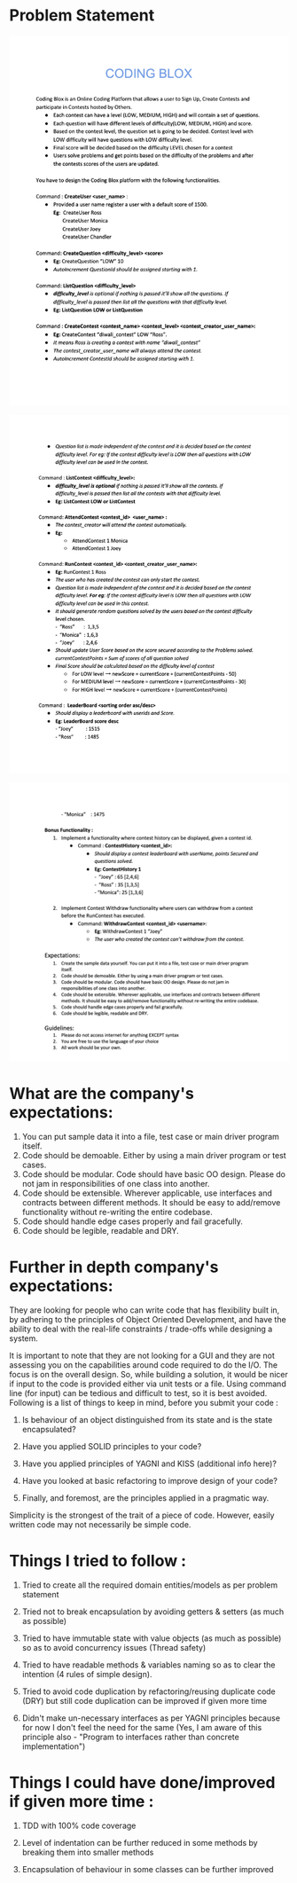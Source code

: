 # Problem Statement

![if screenshot1 of problem statement not visible then check problemStatement1.png in repo](https://raw.githubusercontent.com/pulkitent/coding-blox-flipkart-machine-round/master/problemStatement1.png)

![if screenshot1 of problem statement not visible then check problemStatement2.png in repo](https://raw.githubusercontent.com/pulkitent/coding-blox-flipkart-machine-round/master/problemStatement2.png)

![if screenshot1 of problem statement not visible then check problemStatement3.png in repo](https://raw.githubusercontent.com/pulkitent/coding-blox-flipkart-machine-round/master/problemStatement3.png)


# What are the company's expectations:

1. You can put sample data it into a file, test case or main driver program itself.
2. Code should be demoable. Either by using a main driver program or test cases.
3. Code should be modular. Code should have basic OO design. Please do not jam in
   responsibilities of one class into another.
4. Code should be extensible. Wherever applicable, use interfaces and contracts between different
   methods. It should be easy to add/remove functionality without re-writing the entire codebase.
5. Code should handle edge cases properly and fail gracefully.
6. Code should be legible, readable and DRY.

# Further in depth company's expectations:

They are looking for people who can write code that has flexibility built in, by adhering to the principles of Object
Oriented Development, and have the ability to deal with the real-life constraints / trade-offs while designing a system.

It is important to note that they are not looking for a GUI and they are not assessing you on the capabilities around
code required to do the I/O. The focus is on the overall design. So, while building a solution, it would be nicer if
input to the code is provided either via unit tests or a file. Using command line (for input) can be tedious and
difficult to test, so it is best avoided. Following is a list of things to keep in mind, before you submit your code :

1. Is behaviour of an object distinguished from its state and is the state encapsulated?

2. Have you applied SOLID principles to your code?

3. Have you applied principles of YAGNI and KISS (additional info here)?

4. Have you looked at basic refactoring to improve design of your code?

5. Finally, and foremost, are the principles applied in a pragmatic way.

Simplicity is the strongest of the trait of a piece of code. However, easily written code may not necessarily be simple
code.

# Things I tried to follow :

1. Tried to create all the required domain entities/models as per problem statement

2. Tried not to break encapsulation by avoiding getters & setters (as much as possible)

3. Tried to have immutable state with value objects (as much as possible) so as to avoid concurrency issues (Thread
   safety)

4. Tried to have readable methods & variables naming so as to clear the intention
   (4 rules of simple design).

6. Tried to avoid code duplication by refactoring/reusing duplicate code (DRY)
   but still code duplication can be improved if given more time

7. Didn't make un-necessary interfaces as per YAGNI principles because for now I don't feel the need for the same (Yes,
   I am aware of this principle also - "Program to interfaces rather than concrete implementation")

# Things I could have done/improved if given more time :

1. TDD with 100% code coverage

3. Level of indentation can be further reduced in some methods by breaking them into smaller methods

4. Encapsulation of behaviour in some classes can be further improved
